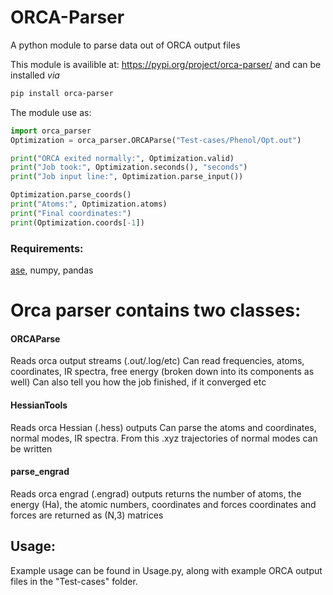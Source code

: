 # ORCA-Parser
A python module to parse data out of ORCA output files

This module is availible at: https://pypi.org/project/orca-parser/
and can be installed *via* 

```bash
pip install orca-parser
```

The module use as:
```python
import orca_parser
Optimization = orca_parser.ORCAParse("Test-cases/Phenol/Opt.out")

print("ORCA exited normally:", Optimization.valid)
print("Job took:", Optimization.seconds(), "seconds")
print("Job input line:", Optimization.parse_input())

Optimization.parse_coords()
print("Atoms:", Optimization.atoms)
print("Final coordinates:")
print(Optimization.coords[-1])
```


### Requirements:
[ase](https://gitlab.com/ase/ase), numpy, pandas

# Orca parser contains two classes:

#### ORCAParse
Reads orca output streams (.out/.log/etc)
Can read frequencies, atoms, coordinates, IR spectra, free energy (broken down into its components as well)
Can also tell you how the job finished, if it converged etc

#### HessianTools
Reads orca Hessian (.hess) outputs
Can parse the atoms and coordinates, normal modes, IR spectra.
From this .xyz trajectories of normal modes can be written

#### parse_engrad
Reads orca engrad (.engrad) outputs
returns the number of atoms, the energy (Ha), the atomic numbers, coordinates and forces
coordinates and forces are returned as (N,3) matrices

## Usage:
Example usage can be found in Usage.py, along with example ORCA output files in the "Test-cases" folder.

